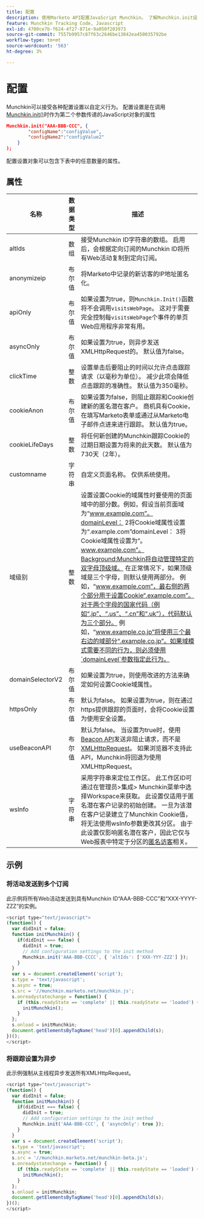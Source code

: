 ```yaml
---
title: 配置
description: 使用Marketo API配置JavaScript Munchkin。 了解Munchkin.init设置，如altIds、anonymizeIP、asyncOnly、Cookie生命周期、domainLevel、Beacon API。
feature: Munchkin Tracking Code, Javascript
exl-id: 4700ce7b-f624-4f27-871e-9a050f203973
source-git-commit: 7557b9957c87f63c2646be13842ea450035792be
workflow-type: tm+mt
source-wordcount: '563'
ht-degree: 3%

---
```


# 配置

Munchkin可以接受各种配置设置以自定义行为。 配置设置是在调用[Munchkin.init()](api-reference.md#munchkin_init)时作为第二个参数传递的JavaScript对象的属性

```json
Munchkin.init("AAA-BBB-CCC", {
        "configName":"configValue",
        "configName2":"configValue2"
    }
);
```

配置设置对象可以包含下表中的任意数量的属性。

## 属性

| 名称 | 数据类型 | 描述 |
|---|---|---|
| altIds | 数组 | 接受Munchkin ID字符串的数组。 启用后，会根据定向订阅的Munchkin ID将所有Web活动复制到定向订阅。 |
| anonymizeip | 布尔值 | 将Marketo中记录的新访客的IP地址匿名化。 |
| apiOnly | 布尔值 | 如果设置为true，则`Munchkin.Init()`函数将不会调用`visitsWebPage`。 这对于需要完全控制每`visitsWebPage`个事件的单页Web应用程序非常有用。 |
| asyncOnly | 布尔值 | 如果设置为true，则异步发送XMLHttpRequest的。 默认值为false。 |
| clickTime | 整数 | 设置单击后要阻止的时间以允许点击跟踪请求（以毫秒为单位）。 减少此项会降低点击跟踪的准确性。 默认值为350毫秒。 |
| cookieAnon | 布尔值 | 如果设置为false，则阻止跟踪和Cookie创建新的匿名潜在客户。 商机具有Cookie，在填写Marketo表单或通过从Marketo电子邮件点进来进行跟踪。 默认值为true。 |
| cookieLifeDays | 整数 | 将任何新创建的Munchkin跟踪Cookie的过期日期设置为将来的此天数。 默认值为730天（2年）。 |
| customname | 字符串 | 自定义页面名称。 仅供系统使用。 |
| <a name="domainlevel"></a>域级别 | 整数 | 设置设置Cookie的域属性时要使用的页面域中的部分数。例如，假设当前页面域为“www.example.com”。domainLevel： 2将Cookie域属性设置为“.example.com”domainLevel： 3将Cookie域属性设置为“。www.example.com”。Background:Munchkin将自动管理特定的双字母顶级域。 在正常情况下，如果顶级域是三个字母，则默认使用两部分。 例如，“www.example.com”，最右侧的两个部分用于设置Cookie“.example.com”。对于两个字母的国家代码（例如“.jp”、“.us”、“.cn”和“.uk”），代码默认为三个部分。 例如，“www.example.co.jp”将使用三个最右边的域部分“.example.co.jp”。如果域模式需要不同的行为，则必须使用`domainLevel`参数指定此行为。 |
| domainSelectorV2 | 布尔值 | 如果设置为true，则使用改进的方法来确定如何设置Cookie域属性。 |
| httpsOnly | 布尔值 | 默认为false。 如果设置为true，则在通过https提供跟踪的页面时，会将Cookie设置为使用安全设置。 |
| useBeaconAPI | 布尔值 | 默认为false。 当设置为true时，使用[Beacon API](https://developer.mozilla.org/en-US/docs/Web/API/Beacon_API)发送非阻止请求，而不是[XMLHttpRequest](https://developer.mozilla.org/zh-CN/docs/Web/API/XMLHttpRequest)。 如果浏览器不支持此API，Munchkin将回退为使用XMLHttpRequest。 |
| wsInfo | 字符串 | 采用字符串来定位工作区。 此工作区ID可通过在管理员>集成> Munchkin菜单中选择Workspace来获取。 此设置仅适用于匿名潜在客户记录的初始创建。 一旦为该潜在客户记录建立了Munchkin Cookie值，将无法使用wsInfo参数更改其分区。 由于此设置仅影响匿名潜在客户，因此它仅与Web报表中特定于分区的[匿名访客](https://experienceleague.adobe.com/zh-hans/docs/marketo/using/product-docs/reporting/basic-reporting/report-activity/display-people-or-anonymous-visitors-in-web-reports)相关。 |

## 示例

### 将活动发送到多个订阅

此示例将所有Web活动发送到具有Munchkin ID“AAA-BBB-CCC”和“XXX-YYYY-ZZZ”的实例。

```javascript
<script type="text/javascript">
(function() {
  var didInit = false;
  function initMunchkin() {
    if(didInit === false) {
      didInit = true;
      // Add configuration settings to the init method
      Munchkin.init('AAA-BBB-CCCC', { 'altIds': ['XXX-YYY-ZZZ'] });
    }
  }
  var s = document.createElement('script');
  s.type = 'text/javascript';
  s.async = true;
  s.src = '//munchkin.marketo.net/munchkin.js';
  s.onreadystatechange = function() {
    if (this.readyState == 'complete' || this.readyState == 'loaded') {
      initMunchkin();
    }
  };
  s.onload = initMunchkin;
  document.getElementsByTagName('head')[0].appendChild(s);
})();
</script>
```

### 将跟踪设置为异步

此示例强制从主线程异步发送所有XMLHttpRequest。

```javascript
<script type="text/javascript">
(function() {
  var didInit = false;
  function initMunchkin() {
    if(didInit === false) {
      didInit = true;
      // Add configuration settings to the init method
      Munchkin.init('AAA-BBB-CCC', { 'asyncOnly': true });
    }
  }
  var s = document.createElement('script');
  s.type = 'text/javascript';
  s.async = true;
  s.src = '//munchkin.marketo.net/munchkin-beta.js';
  s.onreadystatechange = function() {
    if (this.readyState == 'complete' || this.readyState == 'loaded') {
      initMunchkin();
    }
  };
  s.onload = initMunchkin;
  document.getElementsByTagName('head')[0].appendChild(s);
})();
</script>
```

